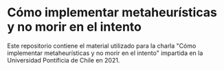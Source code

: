 # Cómo implementar metaheurísticas y no morir en el intento

Este repositorio contiene el material utilizado para la charla "Cómo implementar metaheurísticas y no morir en el intento" impartida en la Universidad Pontificia de Chile en 2021. 
